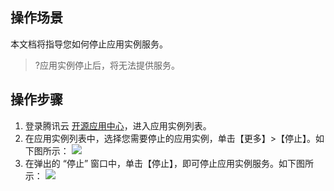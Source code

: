 ## 操作场景
本文档将指导您如何停止应用实例服务。
>?应用实例停止后，将无法提供服务。

## 操作步骤

1. 登录腾讯云 [开源应用中心](https://console.cloud.tencent.com/oac)，进入应用实例列表。
2. 在应用实例列表中，选择您需要停止的应用实例，单击【更多】>【停止】。如下图所示：
![](https://main.qcloudimg.com/raw/828db4d17a718dfa515f0090a2f10350.png)
3. 在弹出的 “停止” 窗口中，单击【停止】，即可停止应用实例服务。如下图所示：
![](https://main.qcloudimg.com/raw/e548becdd8c594ef9cbdb23a62234d73.png)
